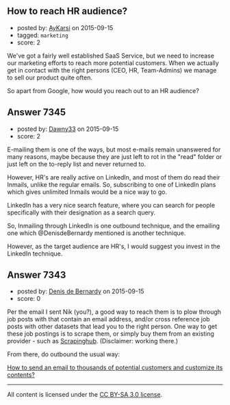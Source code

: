 ## How to reach HR audience?

- posted by: [AyKarsi](https://stackexchange.com/users/67890/aykarsi) on 2015-09-15
- tagged: `marketing`
- score: 2

<p>We've got a fairly well established SaaS Service, but we need to increase our marketing efforts to reach more potential customers. 
When we actually get in contact with the right persons (CEO, HR, Team-Admins) we manage to sell our product quite often. </p>

<p>So apart from Google, how would you reach out to an HR audience?</p>



## Answer 7345

- posted by: [Dawny33](https://stackexchange.com/users/6444670/dawny33) on 2015-09-15
- score: 2

<p>E-mailing them is one of the ways, but most e-mails remain unanswered for many reasons, maybe because they are just left to rot in the "read" folder or just left on the to-reply list and never returned  to.</p>

<p>However, HR's are really active on LinkedIn, and most of them do read their Inmails, unlike the regular emails. So, subscribing to one of LinkedIn plans which gives unlimited Inmails would be a nice way to go.</p>

<p>LinkedIn has a very nice search feature, where you can search for people specifically with their designation as a search query. </p>

<p>So, Inmailing through LinkedIn is one outbound technique, and the emailing one which @DenisdeBernardy mentioned is another technique.</p>

<p>However, as the target audience are HR's, I would suggest you invest in the LinkedIn technique.</p>



## Answer 7343

- posted by: [Denis de Bernardy](https://stackexchange.com/users/182468/denis-de-bernardy) on 2015-09-15
- score: 0

<p>Per the email I sent Nik (you?), a good way to reach them is to plow through job posts with that contain an email address, and/or cross reference job posts with other datasets that lead you to the right person. One way to get these job postings is to scrape them, or simply buy them from an existing provider - such as <a href="http://scrapinghub.com" rel="nofollow noreferrer">Scrapinghub</a>. (Disclaimer: working there.)</p>

<p>From there, do outbound the usual way:</p>

<p><a href="https://startups.stackexchange.com/questions/7301/how-to-send-an-email-to-thousands-of-potential-customers-and-customize-its-conte/7313#7313">How to send an email to thousands of potential customers and customize its contents?</a></p>




---

All content is licensed under the [CC BY-SA 3.0 license](https://creativecommons.org/licenses/by-sa/3.0/).
